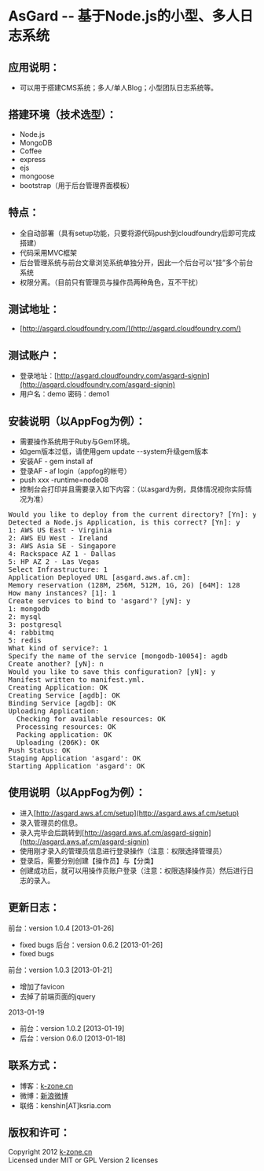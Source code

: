 AsGard -- 基于Node.js的小型、多人日志系统
======

## 应用说明：  
* 可以用于搭建CMS系统；多人/单人Blog；小型团队日志系统等。

## 搭建环境（技术选型）：  
* Node.js
* MongoDB
* Coffee
* express
* ejs
* mongoose
* bootstrap（用于后台管理界面模板）

## 特点：  
* 全自动部署（具有setup功能，只要将源代码push到cloudfoundry后即可完成搭建）
* 代码采用MVC框架
* 后台管理系统与前台文章浏览系统单独分开，因此一个后台可以“挂”多个前台系统
* 权限分离。（目前只有管理员与操作员两种角色，互不干扰）

## 测试地址：  
* [http://asgard.cloudfoundry.com/](http://asgard.cloudfoundry.com/)

## 测试账户：  
* 登录地址：[http://asgard.cloudfoundry.com/asgard-signin](http://asgard.cloudfoundry.com/asgard-signin)
* 用户名：demo    密码：demo1

## 安装说明（以AppFog为例）：  
* 需要操作系统用于Ruby与Gem环境。
* 如gem版本过低，请使用gem update --system升级gem版本
* 安装AF - gem install af
* 登录AF - af login（appfog的帐号）
* push xxx -runtime=node08
* 控制台会打印并且需要录入如下内容：（以asgard为例，具体情况视你实际情况为准）
<pre>
Would you like to deploy from the current directory? [Yn]: y
Detected a Node.js Application, is this correct? [Yn]: y
1: AWS US East - Virginia
2: AWS EU West - Ireland
3: AWS Asia SE - Singapore
4: Rackspace AZ 1 - Dallas
5: HP AZ 2 - Las Vegas
Select Infrastructure: 1
Application Deployed URL [asgard.aws.af.cm]:
Memory reservation (128M, 256M, 512M, 1G, 2G) [64M]: 128
How many instances? [1]: 1
Create services to bind to 'asgard'? [yN]: y
1: mongodb
2: mysql
3: postgresql
4: rabbitmq
5: redis
What kind of service?: 1
Specify the name of the service [mongodb-10054]: agdb
Create another? [yN]: n
Would you like to save this configuration? [yN]: y
Manifest written to manifest.yml.
Creating Application: OK
Creating Service [agdb]: OK
Binding Service [agdb]: OK
Uploading Application:
  Checking for available resources: OK
  Processing resources: OK
  Packing application: OK
  Uploading (206K): OK
Push Status: OK
Staging Application 'asgard': OK
Starting Application 'asgard': OK
</pre>

## 使用说明（以AppFog为例）：  
* 进入[http://asgard.aws.af.cm/setup](http://asgard.aws.af.cm/setup)
* 录入管理员的信息。
* 录入完毕会后跳转到[http://asgard.aws.af.cm/asgard-signin](http://asgard.aws.af.cm/asgard-signin)
* 使用刚才录入的管理员信息进行登录操作（注意：权限选择管理员）
* 登录后，需要分别创建【操作员】与【分类】
* 创建成功后，就可以用操作员账户登录（注意：权限选择操作员）然后进行日志的录入。

## 更新日志：
前台：version 1.0.4 [2013-01-26]
* fixed bugs
后台：version 0.6.2 [2013-01-26]
* fixed bugs

前台：version 1.0.3 [2013-01-21]
* 增加了favicon
* 去掉了前端页面的jquery

2013-01-19
* 前台：version 1.0.2 [2013-01-19]
* 后台：version 0.6.0 [2013-01-18]

## 联系方式：
* 博客：[k-zone.cn](http://www.k-zone.cn/zblog)
* 微博：[新浪微博](http://weibo.com/23784148)
* 联络：kenshin[AT]ksria.com

## 版权和许可：
Copyright 2012 [k-zone.cn](http://www.k-zone.cn/zblog)  
Licensed under MIT or GPL Version 2 licenses
